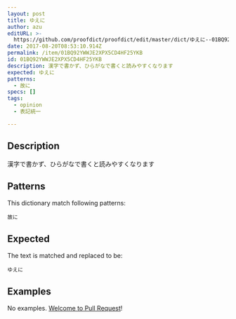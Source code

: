 ```yaml
---
layout: post
title: ゆえに
author: azu
editURL: >-
  https://github.com/proofdict/proofdict/edit/master/dict/ゆえに--01BQ92YWWJE2XPX5CD4HF25YKB.yml
date: 2017-08-20T08:53:10.914Z
permalink: /item/01BQ92YWWJE2XPX5CD4HF25YKB
id: 01BQ92YWWJE2XPX5CD4HF25YKB
description: 漢字で書かず、ひらがなで書くと読みやすくなります
expected: ゆえに
patterns:
  - 故に
specs: []
tags:
  - opinion
  - 表記統一

---
```


## Description

漢字で書かず、ひらがなで書くと読みやすくなります

## Patterns

This dictionary match following patterns:

    故に

## Expected

The text is matched and replaced to be:

    ゆえに

## Examples

No examples. [Welcome to Pull Request](https://github.com/proofdict/proofdict/edit/master/dict/ゆえに--01BQ92YWWJE2XPX5CD4HF25YKB.yml)!
